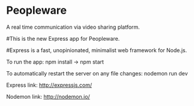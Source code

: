 # Peopleware
A real time communication via video sharing platform.

#This is the new Express app for Peopleware.

#Express
is a fast, unopinionated, minimalist web framework for Node.js.

To run the app:
npm install -> npm start

To automatically restart the server on any file changes:
nodemon run dev

Express link:
http://expressjs.com/

Nodemon link:
http://nodemon.io/
